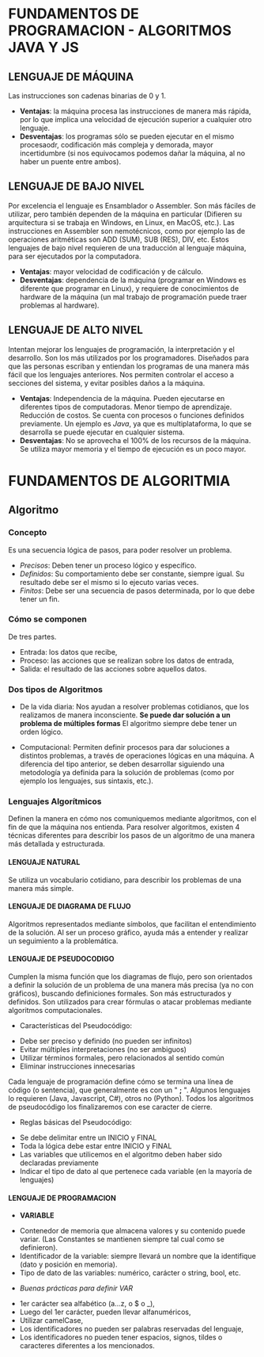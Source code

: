 # FUNDAMENTOS DE PROGRAMACION - ALGORITMOS JAVA Y JS


## LENGUAJE DE MÁQUINA 
Las instrucciones son cadenas binarias de 0 y 1.
* **Ventajas**: la máquina procesa las instrucciones de manera más rápida, por lo que implica una velocidad de ejecución superior a cualquier otro lenguaje.
* **Desventajas**: los programas sólo se pueden ejecutar en el mismo procesaodr, codificación más compleja y demorada, mayor incertidumbre (si nos equivocamos podemos dañar la máquina, al no haber un puente entre ambos).


## LENGUAJE DE BAJO NIVEL 
Por excelencia el lenguaje es Ensamblador o Assembler.
Son más fáciles de utilizar, pero también dependen de la máquina en particular (Difieren su arquitectura si se trabaja en Windows, en Linux, en MacOS, etc.).
Las instrucciones en Assembler son nemotécnicos, como por ejemplo las de operaciones aritméticas son ADD (SUM), SUB (RES), DIV, etc.
Estos lenguajes de bajo nivel requieren de una traducción al lenguaje máquina, para ser ejecutados por la computadora.
* **Ventajas**: mayor velocidad de codificación y de cálculo.
* **Desventajas**: dependencia de la máquina (programar en Windows es diferente que programar en Linux), y requiere de conocimientos de hardware de la máquina (un mal trabajo de programación puede traer problemas al hardware).


## LENGUAJE DE ALTO NIVEL 
Intentan mejorar los lenguajes de programación, la interpretación y el desarrollo.
Son los más utilizados por los programadores. Diseñados para que las personas escriban y entiendan los programas de una manera más fácil que los lenguajes anteriores.
Nos permiten controlar el acceso a secciones del sistema, y evitar posibles daños a la máquina.
* **Ventajas**: 
Independencia de la máquina. 
Pueden ejecutarse en diferentes tipos de computadoras.
Menor tiempo de aprendizaje. Reducción de costos. Se cuenta con procesos o funciones definidos previamente.
Un ejemplo es *Java*, ya que es multiplataforma, lo que se desarrolla se puede ejecutar en cualquier sistema.
* **Desventajas**:
No se aprovecha el 100% de los recursos de la máquina.
Se utiliza mayor memoria y el tiempo de ejecución es un poco mayor.

# FUNDAMENTOS DE ALGORITMIA

## Algoritmo

### Concepto
Es una secuencia lógica de pasos, para poder resolver un problema.
* *Precisos*: Deben tener un proceso lógico y específico.
* *Definidos*: Su comportamiento debe ser constante, siempre igual. Su resultado debe ser el mismo si lo ejecuto varias veces.
* *Finitos*: Debe ser una secuencia de pasos determinada, por lo que debe tener un fin.

### Cómo se componen
De tres partes.
* Entrada: los datos que recibe,
* Proceso: las acciones que se realizan sobre los datos de entrada,
* Salida: el resultado de las acciones sobre aquellos datos.

### Dos tipos de Algoritmos
* De la vida diaria:
Nos ayudan a resolver problemas cotidianos, que los realizamos de manera inconsciente. 
**Se puede dar solución a un problema de múltiples formas**
El algoritmo siempre debe tener un orden lógico.

* Computacional:
Permiten definir procesos para dar soluciones a distintos problemas, a través de operaciones lógicas en una máquina.
A diferencia del tipo anterior, se deben desarrollar siguiendo una metodología ya definida para la solución de problemas (como por ejemplo los lenguajes, sus sintaxis, etc.).

### Lenguajes Algorítmicos
Definen la manera en cómo nos comuniquemos mediante algoritmos, con el fin de que la máquina nos entienda.
Para resolver algoritmos, existen 4 técnicas diferentes para describir los pasos de un algoritmo de una manera más detallada y estructurada.

#### **LENGUAJE NATURAL**

Se utiliza un vocabulario cotidiano, para describir los problemas de una manera más simple.

#### **LENGUAJE DE DIAGRAMA DE FLUJO**
Algoritmos representados mediante símbolos, que facilitan el entendimiento de la solución.
Al ser un proceso gráfico, ayuda más a entender y realizar un seguimiento a la problemática.

#### **LENGUAJE DE PSEUDOCODIGO**
Cumplen la misma función que los diagramas de flujo, pero son orientados a definir la solución de un problema de una manera más precisa (ya no con gráficos), buscando definiciones formales.
Son más estructurados y definidos.
Son utilizados para crear fórmulas o atacar problemas mediante algoritmos computacionales.

* Características del Pseudocódigo:
- Debe ser preciso y definido (no pueden ser infinitos)
- Evitar múltiples interpretaciones (no ser ambiguos)
- Utilizar términos formales, pero relacionados al sentido común
- Eliminar instrucciones innecesarias

Cada lenguaje de programación define cómo se termina una línea de código (o sentencia), que generalmente es con un " **;** ".
Algunos lenguajes lo requieren (Java, Javascript, C#), otros no (Python).
Todos los algoritmos de pseudocódigo los finalizaremos con ese caracter de cierre.

* Reglas básicas del Pseudocódigo:
- Se debe delimitar entre un INICIO y FINAL
- Toda la lógica debe estar entre INICIO y FINAL
- Las variables que utilicemos en el algoritmo deben haber sido declaradas previamente
- Indicar el tipo de dato al que pertenece cada variable (en la mayoría de lenguajes)

#### **LENGUAJE DE PROGRAMACION**

* **VARIABLE**
- Contenedor de memoria que almacena valores y su contenido puede variar.
(Las Constantes se mantienen siempre tal cual como se definieron).
- Identificador de la variable: siempre llevará un nombre que la identifique (dato y posición en memoria).
- Tipo de dato de las variables: numérico, carácter o string, bool, etc.

* *Buenas prácticas para definir VAR*
- 1er carácter sea alfabético (a...z, o $ o _),
- Luego del 1er carácter, pueden llevar alfanuméricos,
- Utilizar camelCase,
- Los identificadores no pueden ser palabras reservadas del lenguaje,
- Los identificadores no pueden tener espacios, signos, tildes o caracteres diferentes a los mencionados.